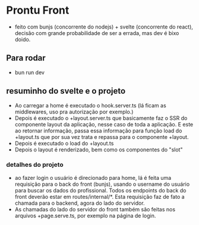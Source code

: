# Prontu Front

- feito com bunjs (concorrente do nodejs) + svelte (concorrente do react), decisão com grande probabilidade de ser a errada, mas dev é bixo doido.

## Para rodar

- bun run dev

## resuminho do svelte e o projeto

- Ao carregar a home é executado o hook.server.ts (lá ficam as middlewares, uso pra autorização por exemplo.)
- Depois é executado o +layout.server.ts que basicamente faz o SSR do componente layout da aplicação, nesse caso de toda a aplicação. E este ao retornar informação, passa essa informação para função load do +layout.ts que por sua vez trata e repassa para o componente +layout.
- Depois é executado o load do +layout.ts
- Depois o layout é renderizado, bem como os componentes do "slot"

### detalhes do projeto

- ao fazer login o usuário é direcionado para home, lá é feita uma requisição para o back do front (bunjs), usando o username do usuário para buscar os dados do profissional. Todos os endpoints do back do front deverão estar em routes/internal/*. Esta requisição faz de fato a chamada para o backend, agora do lado do servidor.
- As chamadas do lado do servidor do front também são feitas nos arquivos +page.serve.ts, por exemplo na página de login.
